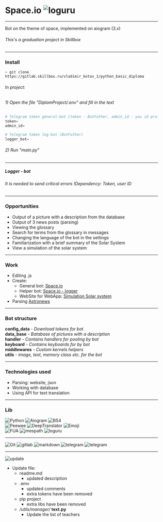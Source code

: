 
# Space.io ![loguru](https://img.shields.io/badge/version-%201.1-%23757575.svg?&style=for-the-badge&logo=gnu-bash&logoColor=white)
___

Bot on the theme of space, implemented on aiogram (3.x)
###### This's a graduation project in Skillbox
___
### Install
~~~
~ git clone https://gitlab.skillbox.ru/vladimir_kotov_1/python_basic_diploma
~~~
###### In project:

###### 1) Open the file "_DiplomProject/.env_" and fill in the text
~~~python
# Telegram token general-bot (token - BotFather, admin_id - you id profile in Telegram)
token=
admin_id=

# Telegram token log-bot (BotFather)
logger_bot=
~~~
###### 2) Run "main.py"
___
##### Logger - bot
###### It is needed to send critical errors !Dependency: Token, user ID
___
### Opportunities
- Output of a picture with a description from the database
- Output of 3 news posts (parsing)
- Viewing the glossary
- Search for terms from the glossary in messages
- Changing the language of the bot in the settings
- Familiarization with a brief summary of the Solar System
- View a simulation of the solar system
___
### Work
- Editing .js
- Create:
    - General bot: [Space.io](https://t.me/space_io_bot)
    - Helper bot: [Space.io - logger](https://t.me/space_io_logger_bot)
    - WebSite for WebApp: [Simulation Solar system](https://github.com/AstraL13666/Astral13666.github.io)
- Parsing [Astronews](https://www.astronews.ru/)
___
### Bot structure
__config_data__ - _Download tokens for bot_  
__data_base__ - _Вatabase of pictures with a description_  
__handler__ - _Contains handlers for pooling by bot_  
__keyboard__ - _Contains keyboards for by bot_  
__middlewares__ - _Custom kernels helpers_  
__utils__ - _image, text, memory class etc. for the bot_
___
### Technologies used
- Parsing: website, json
- Working with database
- Using API for text translation
___
### Lib
![Python](https://img.shields.io/badge/python-%203.11-%23757575.svg?&style=for-the-badge&logo=python&logoColor=green)
![Aiogram](https://img.shields.io/badge/AioGram-%203.x-%23757575.svg?&style=for-the-badge&logo=gnu-bash&logoColor=white)
![BS4](https://img.shields.io/badge/bs4-%204.12-%23757575.svg?&style=for-the-badge&logo=gnu-bash&logoColor=white)  
![Peewee](https://img.shields.io/badge/Peewee-%203.16-%23757575.svg?&style=for-the-badge&logo=gnu-bash&logoColor=white)
![DeepTranslator](https://img.shields.io/badge/deep_translator-%201.11%20-%23757575.svg?&style=for-the-badge&logo=gnu-bash&logoColor=white)
![Emoji](https://img.shields.io/badge/Emoji-%202.4%20-%23757575.svg?&style=for-the-badge&logo=gnu-bash&logoColor=white)  
![FUA](https://img.shields.io/badge/fake_useragent-%201.1-%23757575.svg?&style=for-the-badge&logo=gnu-bash&logoColor=white)
![jmespath](https://img.shields.io/badge/jmespath-%201.0-%23757575.svg?&style=for-the-badge&logo=gnu-bash&logoColor=white)
![loguru](https://img.shields.io/badge/loguru-%200.7-%23757575.svg?&style=for-the-badge&logo=gnu-bash&logoColor=white)
___
![Git](https://img.shields.io/badge/git%20-%23545554.svg?&style=for-the-badge&logo=git&logoColor=white)
![gitlab](https://img.shields.io/badge/gitlab%20-%23545554.svg?&style=for-the-badge&logo=gitlab&logoColor=white)
![markdown](https://img.shields.io/badge/markdown-%23545554.svg?&style=for-the-badge&logo=markdown&logoColor=white)
![telegram](https://img.shields.io/badge/Telegram%20-%23545554.svg?&style=for-the-badge&logo=Telegram&logoColor=white)
![telegram](https://custom-icon-badges.demolab.com/badge/-Skillbox-%23545554?style=for-the-badge&logoColor=white&logo=repo)
___
![update](https://img.shields.io/badge/update%20-1.1-%23000000.svg?&style=for-the-badge&logo=gnu-bash&logoColor=white)
- Update file:
  - readme.md
    - updated description
  - .emv
    - updated comments
    - extra tokens have been removed
  - pip project
    - extra libs have been removed
  - _/utils/manager/_ __text.py__
    - Update the list of teachers
